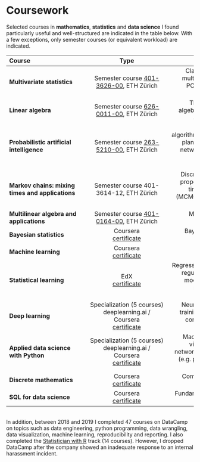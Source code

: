 # Coursework

Selected courses in **mathematics**, **statistics** and **data science** I found particularly useful and well-structured are indicated in the table below. With a few exceptions, only semester courses (or equivalent workload) are indicated.

| <div style="width:200px">Course</div> | <div style="width:200px">Type</div> | <div style="width:300px">Content summary</div> |
| :---         |     :---:      |          ---: |
| **Multivariate statistics**   | <div style="width:200px">Semester course [401-3626-00](http://www.vvz.ethz.ch/Vorlesungsverzeichnis/sucheLehrangebot.view?seite=1&semkez=2013W&ansicht=2&lang=en&abschnittId=53462), ETH Zürich</div>     | <div style="width:300px">Classical and modern methods for multivariate statistical analysis (e.g. PCA, MDS, factor analysis, cluster analysis, graphical models)</div> |
| **Linear algebra**      | <div style="width:200px">Semester course [626-0011-00](http://www.vvz.ethz.ch/Vorlesungsverzeichnis/lerneinheit.view?semkez=2015W&ansicht=KATALOGDATEN&lerneinheitId=101232&lang=en), ETH Zürich</div>     | <div style="width:300px">Theory and applications of linear algebra and linear programming with applications to systems biology</div> |
| **Probabilistic artificial intelligence** | <div style="width:200px">Semester course [263-5210-00](http://www.vvz.ethz.ch/Vorlesungsverzeichnis/lerneinheit.view?semkez=2019W&ansicht=ALLE&lerneinheitId=131935&lang=en), ETH Zürich</div>     | <div style="width:300px">Core modeling techniques and algorithms from statistics, optimization, planning and control (incl. Bayesian networks, probabilistic planning and reinforcement learning) with applications</div>
| **Markov chains: mixing times and applications** | <div style="width:200px">Semester course 401-3614-12, ETH Zürich</div> | <div style="width:300px">Discrete-time Markov Chains, basic properties of Markov Chains, mixing times, Markov Chain Monte Carlo (MCMC) methods and other sampling methods</div>
| **Multilinear algebra and applications** | <div style="width:200px">Semester course [401-0164-00](http://vvz.ethz.ch/Vorlesungsverzeichnis/lerneinheit.view?semkez=2018S&ansicht=LEHRVERANSTALTUNGEN&lerneinheitId=121258&lang=en), ETH Zürich</div> | <div style="width:300px">Multilinear forms, inner products, tensors, applications</div>
| **Bayesian statistics** | Coursera <br />[certificate](https://www.coursera.org/account/accomplishments/certificate/KF8RXU99XX5B) | <div style="width:300px">Bayesian inference and models for discrete and continuous data</div>
| **Machine learning** | Coursera <br />[certificate](certificates/fc120731_ml_coursera.pdf) | <div style="width:300px">Foundations of supervised and unsupervised learning</div>
| **Statistical learning** | EdX <br />[certificate](certificates/fc140408_sl_edx.pdf) | <div style="width:300px">Regression and classification methods, regularization, cross-validation and model selection, nonlinear models, random forests, boosting, SVM, unsupervised learning</div>
| **Deep learning** | <div style="width:200px">Specialization (5 courses) <br /> deeplearning.ai / Coursera <br />[certificate](https://www.coursera.org/account/accomplishments/specialization/certificate/39R9WZDGJPVY) | <div style="width:300px">Neural networks and deep learning, training algorithms and optimization, convolutional neural networks and sequence models</div>
| **Applied data science with Python** | <div style="width:200px">Specialization (5 courses) <br /> deeplearning.ai / Coursera <br />[certificate](https://www.coursera.org/account/accomplishments/specialization/certificate/K3PD85EQSDVZ) | <div style="width:300px"> Machine learning, plotting and data visualization, text analysis, social network analysis using python toolkits (e.g. pandas, matplotlib, scikit-learn, nltk, networkx) </div>
| **Discrete mathematics** | Coursera <br />[certificate](https://www.coursera.org/account/accomplishments/certificate/CCWN3QTPKAUN) | <div style="width:300px"> Combinatorics, discrete probability, graphs and social networks </div>  
| **SQL for data science** | <div style="width:200px">Coursera <br /> [certificate](https://www.coursera.org/account/accomplishments/certificate/VWJVULFCDTNX) | <div style="width:300px"> Fundamentals of SQL (with a focus on SQLite)
</div>

<br>
In addition, between 2018 and 2019 I completed 47 courses on DataCamp on topics such as data engineering, python programming, data wrangling, data visualization, machine learning, reproducibility and reporting. I also completed the <a href="https://www.datacamp.com/statement-of-accomplishment/track/9037a7e4ac2a05b42ea45f4245fac98850707e26">Statistician with R</a> track (14 courses). However, I dropped DataCamp after the company showed an inadequate response to an internal harassment incident. 




